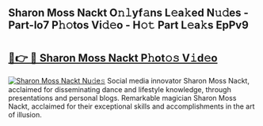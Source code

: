 ## Sharon Moss Nackt O𝚗𝚕yf𝚊ns L𝚎a𝚔ed N𝚞𝚍es - Part-lo7 P𝚑𝚘tos Vi𝚍𝚎o - H𝚘𝚝 Part L𝚎a𝚔s EpPv9

# <h2><a href="http://kf54uy4.oniu.top/?m=Sharon+Moss+Nackt">🔗👉 🔴 Sharon Moss Nackt P𝚑ot𝚘𝚜 V𝚒d𝚎o</a></h2>

[![Sharon Moss Nackt Nu𝚍e𝚜](https://i.imgur.com/0qMVB7G.gif)](http://kf54uy4.oniu.top/?m=Sharon+Moss+Nackt)
Social media innovator Sharon Moss Nackt, acclaimed for disseminating dance and lifestyle knowledge, through presentations and personal blogs. Remarkable magician Sharon Moss Nackt, acclaimed for their exceptional skills and accomplishments in the art of illusion.  
